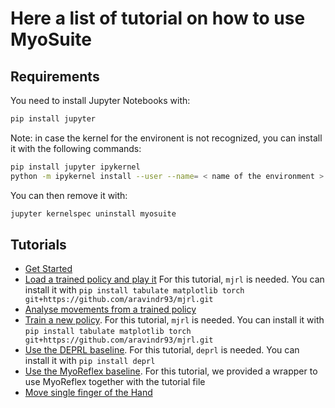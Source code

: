 # Here a list of tutorial on how to use MyoSuite

## Requirements
You need to install Jupyter Notebooks with:
``` bash
pip install jupyter
```

Note: in case the kernel for the environent is not recognized, you can install it with the following commands:

``` bash
pip install jupyter ipykernel
python -m ipykernel install --user --name= < name of the environment >
```
You can then remove it with:
``` bash
jupyter kernelspec uninstall myosuite
```

## Tutorials

- [Get Started](./1_Get_Started.ipynb)
- [Load a trained policy and play it](./2_Load_policy.ipynb) For this tutorial, `mjrl` is needed. You can install it with `pip install tabulate matplotlib torch git+https://github.com/aravindr93/mjrl.git`
- [Analyse movements from a trained policy](./3_Analyse_movements.ipynb)
- [Train a new policy](./4_Train_policy.ipynb). For this tutorial, `mjrl` is needed. You can install it with `pip install tabulate matplotlib torch git+https://github.com/aravindr93/mjrl.git`
- [Use the DEPRL baseline](./4a_deprl.ipynb). For this tutorial, `deprl` is needed. You can install it with `pip install deprl`
- [Use the MyoReflex baseline](./4b_reflex/MyoSuite_MyoReflex_Walk.ipynb). For this tutorial, we provided a wrapper to use MyoReflex together with the tutorial file
- [Move single finger of the Hand](./5_Move_Hand_Fingers.ipynb)
